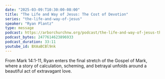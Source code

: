 ```yaml
---
date: "2025-03-09:T10:30:00-08:00"
title: "The Life and Way of Jesus: The Cost of Devotion"
series: "the-life-and-way-of-jesus"
speaker: "Ryan Plantz"
type: message
podcast: https://arborchurchnw.org/podcast/the-life-and-way-of-jesus-the-cost-of-devotion.mp3
podcast_bytes: 2477614623896933
podcast_duration: 33:11
youtube_id: BXAaBCBl9nk
---
```

From Mark 14:1-11, Ryan enters the final stretch of the Gospel of Mark, where a story of calculation, scheming, and betrayal unfolds around a beautiful act of extravagant love.

